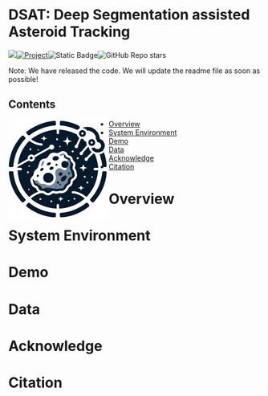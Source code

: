 # DSAT: **D**eep **S**egmentation assisted **A**steroid **T**racking

<img src="https://badges.toozhao.com/badges/01HJ6B2Z74GM371X2NKHSJ6MF9/green.svg" />[![Project](https://img.shields.io/badge/Project-DSAT%20-blue.svg)](https://zhenhongdu.github.io/asteroid_tracking/)<img alt="Static Badge" src="https://img.shields.io/badge/update_time-23--12--21-blue"><img alt="GitHub Repo stars" src="https://img.shields.io/github/stars/zhenhongdu/DeepSegAsteroidTracker?color=hex">


Note: We have released  the code. We will update the readme file as soon as possible!

## Contents

<img src="images/logo.jpg" width="200" align="left">



- [Overview](#overview)
- [System Environment](#system-environment)
- [Demo](#demo)
- [Data](#results)
- [Acknowledge](#acknowledge)
- [Citation](#citation)





# Overview







# System Environment






# Demo






# Data






# Acknowledge






# Citation


